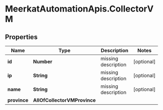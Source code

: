 # MeerkatAutomationApis.CollectorVM

## Properties
Name | Type | Description | Notes
------------ | ------------- | ------------- | -------------
**id** | **Number** | missing description | [optional] 
**ip** | **String** | missing description | [optional] 
**name** | **String** | missing description | [optional] 
**province** | **AllOfCollectorVMProvince** |  | 
